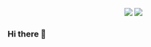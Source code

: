 <p align="center">
  <a href="https://www.linkedin.com/in/hugo-branco-627801136/"><img src="https://img.shields.io/badge/-hugobranco-blue?style=flat&logo=Linkedin&logoColor=white"></a>
  <a href="https://medium.com/@hugobrancowb"><img src="https://img.shields.io/badge/-@hugobrancowb-03a57a?style=flat&labelColor=03a57a&logo=Medium"></a>
</p>

### Hi there 👋
